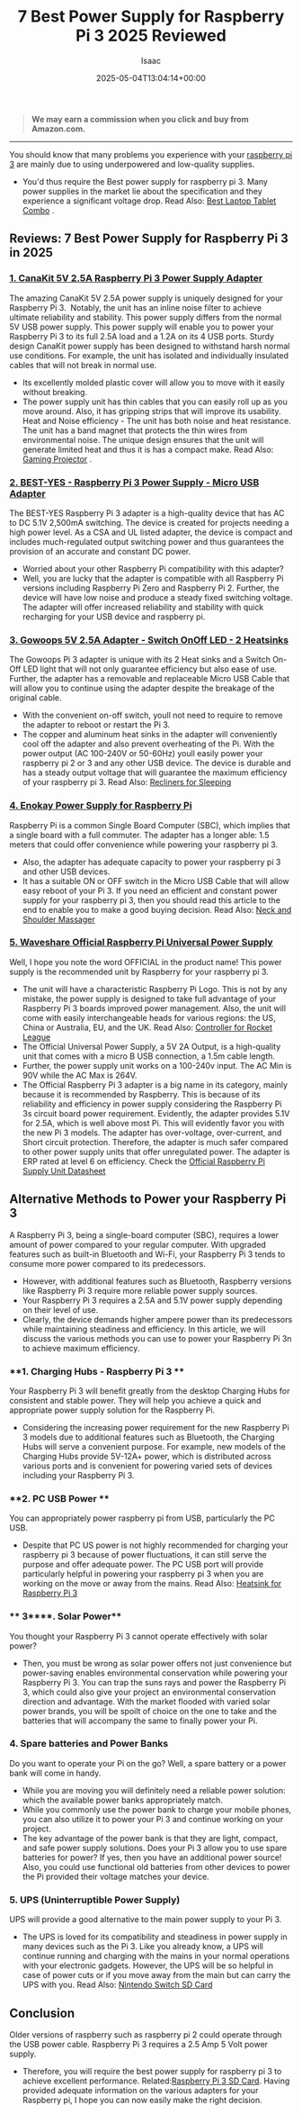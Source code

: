 ﻿---
author: Isaac
layout: post
title: 7 Best Power Supply for Raspberry Pi 3 2025 Reviewed
date: '2025-05-04T13:04:14+00:00'
categories:
- Raspberry Pi 3
tags: []
slug: /best-power-supply-raspberry-pi-3/
lastmod: 2025-05-07T12:21:25+03:00
---
> **We may earn a commission when you click and buy from Amazon.com.**
>

---
You should know that many problems you experience with your
[raspberry pi 3](https://www.raspberrypi.org/magpi/raspberry-pi-3-specs-benchmarks/)
are mainly due to using underpowered and low-quality supplies.
- You'd thus require the Best power supply for raspberry pi 3.
Many power supplies in the market lie about the specification and they experience a significant voltage drop. Read Also:
[Best Laptop Tablet Combo](https://pestpolicy.com/best-laptop-tablet-combo/)
.
## Reviews: 7 Best Power Supply for Raspberry Pi 3 in 2025
### [1. CanaKit 5V 2.5A Raspberry Pi 3 Power Supply Adapter](https://www.amazon.com/dp/B00MARDJZ4/?tag=p-policy-20)
The amazing CanaKit 5V 2.5A power supply is uniquely designed for your Raspberry Pi 3.  Notably, the unit has an inline noise filter to achieve ultimate reliability and stability.
This power supply differs from the normal 5V USB power supply. This power supply will enable you to power your Raspberry Pi 3 to its full 2.5A load and a 1.2A on its 4 USB ports.
Sturdy design
CanaKit power supply has been designed to withstand harsh normal use conditions. For example, the unit has isolated and individually insulated cables that will not break in normal use.
- Its excellently molded plastic cover will allow you to move with it easily without breaking.
- The power supply unit has thin cables that you can easily roll up as you move around. Also, it has gripping strips that will improve its usability.
Heat and Noise efficiency - The unit has both noise and heat resistance. The unit has a band magnet that protects the thin wires from environmental noise.
The unique design ensures that the unit will generate limited heat and thus it is has a compact make. Read Also:
[Gaming Projector](https://pestpolicy.com/best-gaming-projector/)
.
### [2. BEST-YES - Raspberry Pi 3 Power Supply - Micro USB Adapter](https://www.amazon.com/dp/B0719SX3GC/?tag=p-policy-20)
The BEST-YES Raspberry Pi 3 adapter is a high-quality device that has AC to DC 5.1V 2,500mA switching. The device is created for projects needing a high power level.
As a CSA and UL listed adapter, the device is compact and includes much-regulated output switching power and thus guarantees the provision of an accurate and constant DC power.
- Worried about your other Raspberry Pi compatibility with this adapter?
- Well, you are lucky that the adapter is compatible with all Raspberry Pi versions including Raspberry Pi Zero and Raspberry Pi 2.
Further, the device will have low noise and produce a steady fixed switching voltage. The adapter will offer increased reliability and stability with quick recharging for your USB device and raspberry pi.
### [3. Gowoops 5V 2.5A Adapter - Switch OnOff LED - 2 Heatsinks](https://www.amazon.com/dp/B01FM0XOH8/?tag=p-policy-20)
The Gowoops Pi 3 adapter is unique with its 2 Heat sinks and a Switch On-Off LED light that will not only guarantee efficiency but also ease of use.
Further, the adapter has a removable and replaceable Micro USB Cable that will allow you to continue using the adapter despite the breakage of the original cable.
- With the convenient on-off switch, youll not need to require to remove the adapter to reboot or restart the Pi 3.
- The copper and aluminum heat sinks in the adapter will conveniently cool off the adapter and also prevent overheating of the Pi.
With the power output (AC 100-240V or 50-60Hz) youll easily power your raspberry pi 2 or 3 and any other USB device.
The device is durable and has a steady output voltage that will guarantee the maximum efficiency of your raspberry pi 3.
Read Also:
[Recliners for Sleeping](https://pestpolicy.com/best-recliners-for-sleeping/)
### [4. Enokay Power Supply for Raspberry Pi](https://www.amazon.com/dp/B01MZX466R/?tag=p-policy-20)
Raspberry Pi is a common Single Board Computer (SBC), which implies that a single board with a full commuter.
The adapter has a longer able: 1.5 meters that could offer convenience while powering your raspberry pi 3.
- Also, the adapter has adequate capacity to power your raspberry pi 3 and other USB devices.
- It has a suitable ON or OFF switch in the Micro USB Cable that will allow easy reboot of your Pi 3.
If you need an efficient and constant power supply for your raspberry pi 3, then you should read this article to the end to enable you to make a good buying decision.
Read Also:
[Neck and Shoulder Massager](https://pestpolicy.com/best-neck-and-shoulder-massager/)
### [5. Waveshare Official Raspberry Pi Universal Power Supply](https://www.amazon.com/dp/product/B0817VCRNQ/?t=p-policy-20)
Well, I hope you note the word OFFICIAL in the product name! This power supply is the recommended unit by Raspberry for your raspberry pi 3.
- The unit will have a characteristic Raspberry Pi Logo.
This is not by any mistake, the power supply is designed to take full advantage of your Raspberry Pi 3 boards improved power management.
Also, the unit will come with easily interchangeable heads for various regions: the US, China or Australia, EU, and the UK. Read Also:
[Controller for Rocket League](https://pestpolicy.com/best-controller-for-rocket-league/)
- The Official Universal Power Supply, a 5V 2A Output, is a high-quality unit that comes with a micro B USB connection, a 1.5m cable length.
- Further, the power supply unit works on a 100-240v input. The AC Min is 90V while the AC Max is 264V.
- The Official Raspberry Pi 3 adapter is a big name in its category, mainly because it is recommended by Raspberry.
This is because of its reliability and efficiency in power supply considering the Raspberry Pi 3s circuit board power requirement. Evidently, the adapter provides 5.1V for 2.5A, which is well above most Pi.
This will evidently favor you with the new Pi 3 models. The adapter has over-voltage, over-current, and Short circuit protection.
Therefore, the adapter is much safer compared to other power supply units that offer unregulated power. The adapter is ERP rated at level 6 on efficiency. Check the
[Official Raspberry Pi Supply Unit Datasheet](https://www.modmypi.com/download/T5875DV.PDF)
## Alternative Methods to Power your Raspberry Pi 3
A Raspberry Pi 3, being a single-board computer (SBC), requires a lower amount of power compared to your regular computer.
With upgraded features such as built-in Bluetooth and Wi-Fi, your Raspberry Pi 3 tends to consume more power compared to its predecessors.
- However, with additional features such as Bluetooth, Raspberry versions like Raspberry Pi 3 require more reliable power supply sources.
- Your Raspberry Pi 3 requires a 2.5A and 5.1V power supply depending on their level of use.
- Clearly, the device demands higher ampere power than its predecessors while maintaining steadiness and efficiency.
In this article, we will discuss the various methods you can use to power your Raspberry Pi 3n to achieve maximum efficiency.
### **1. Charging Hubs - Raspberry Pi 3 **
Your Raspberry Pi 3 will benefit greatly from the desktop Charging Hubs for consistent and stable power. They will help you achieve a quick and appropriate power supply solution for the Raspberry Pi.
- Considering the increasing power requirement for the new Raspberry Pi 3 models due to additional features such as Bluetooth, the Charging Hubs will serve a convenient purpose.
For example, new models of the Charging Hubs provide 5V-12A+ power, which is distributed across various ports and is convenient for powering varied sets of devices including your Raspberry Pi 3.
### **2. PC USB Power **
You can appropriately power raspberry pi from USB, particularly the PC USB.
- Despite that PC US power is not highly recommended for charging your raspberry pi 3 because of power fluctuations, it can still serve the purpose and offer adequate power.
The PC USB port will provide particularly helpful in powering your raspberry pi 3 when you are working on the move or away from the mains. Read Also:
[Heatsink for Raspberry Pi 3](https://pestpolicy.com/best-heatsink-for-raspberry-pi-3/)
### ** 3****. Solar Power**
You thought your Raspberry Pi 3 cannot operate effectively with solar power?
- Then, you must be wrong as solar power offers not just convenience but power-saving enables environmental conservation while powering your Raspberry Pi 3.
You can trap the suns rays and power the Raspberry Pi 3, which could also give your project an environmental conservation direction and advantage.
With the market flooded with varied solar power brands, you will be spoilt of choice on the one to take and the batteries that will accompany the same to finally power your Pi.
### **4. Spare batteries and Power Banks**
Do you want to operate your Pi on the go? Well, a spare battery or a power bank will come in handy.
- While you are moving you will definitely need a reliable power solution: which the available power banks appropriately match.
- While you commonly use the power bank to charge your mobile phones, you can also utilize it to power your Pi 3 and continue working on your project.
- The key advantage of the power bank is that they are light, compact, and safe power supply solutions. Does your Pi 3 allow you to use spare batteries for power?
If yes, then you have an additional power source! Also, you could use functional old batteries from other devices to power the Pi provided their voltage matches your device.
### **5. UPS (Uninterruptible Power Supply)**
UPS will provide a good alternative to the main power supply to your Pi 3.
- The UPS is loved for its compatibility and steadiness in power supply in many devices such as the Pi 3.
Like you already know, a UPS will continue running and charging with the mains in your normal operations with your electronic gadgets.
However, the UPS will be so helpful in case of power cuts or if you move away from the main but can carry the UPS with you. Read Also:
[Nintendo Switch SD Card](https://pestpolicy.com/nintendo-switch-sd-card/)
## Conclusion
Older versions of raspberry such as raspberry pi 2 could operate through the USB power cable. Raspberry Pi 3 requires a 2.5 Amp 5 Volt power supply.
- Therefore, you will require the best power supply for raspberry pi 3 to achieve excellent performance. Related:[Raspberry Pi 3 SD Card](https://pestpolicy.com/best-sd-card-for-raspberry-pi-3/).
Having provided adequate information on the various adapters for your Raspberry pi, I hope you can now easily make the right decision.